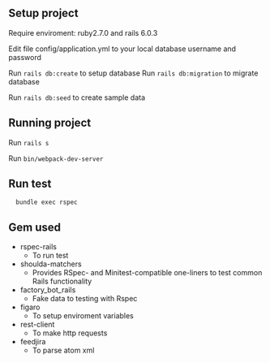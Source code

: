 ## Setup project

Require enviroment: ruby2.7.0 and rails 6.0.3

Edit file config/application.yml to your local database username and password

Run ```rails db:create``` to setup database
Run ```rails db:migration``` to migrate database

Run ```rails db:seed``` to create sample data

## Running project

Run ```rails s```

Run ```bin/webpack-dev-server```

## Run test
```
  bundle exec rspec
```

## Gem used

* rspec-rails
  * To run test
* shoulda-matchers
  * Provides RSpec- and Minitest-compatible one-liners to test common Rails functionality 
* factory_bot_rails
  * Fake data to testing with Rspec
* figaro
  * To setup enviroment variables
* rest-client
  * To make http requests
* feedjira
  * To parse atom xml

